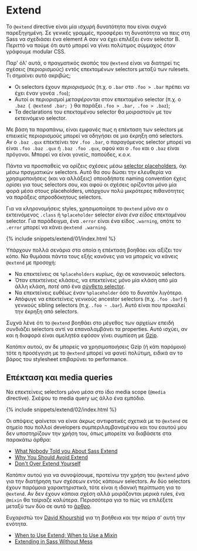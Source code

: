 
# Extend

Το `@extend` directive είναι μία ισχυρή δυνατότητα που είναι συχνά παρεξηγημένη. Σε γενικές γραμμές, προσφέρει τη δυνατότητα να πεις στη Sass να σχεδιάσει ένα element A σαν να έχει επιλέξει έναν selector B. Περιττό να πούμε ότι αυτό μπορεί να γίνει πολύτιμος σύμμαχος όταν γράφουμε modular CSS.

Παρ' όλ' αυτά, ο πραγματικός σκοπός του `@extend` είναι να διατηρεί τις σχέσεις (περιορισμούς) εντός επεκταμένων selectors μεταξύ των rulesets. Τι σημαίνει αυτό ακριβώς;

- Οι selectors έχουν *περιορισμούς* (π.χ. ο `.bar` στο `.foo > .bar` πρέπει να έχει έναν γονέα `.foo`);
- Αυτοί οι περιορισμοί *μεταφέρονται* στον επεκταμένο selector (π.χ. ο `.baz { @extend .bar; }` θα παράξει `.foo > .bar, .foo > .baz`);
- Τα declarations του επεκταμένου selector θα μοιραστούν με τον εκτεινόμενο selector.

Με βάση τα παραπάνω, είναι εμφανές πως η επέκταση των selectors με επιεικείς περιορισμούς μπορεί να οδηγήσει σε μια έκρηξη από selectors. Αν ο `.baz .qux` επεκτείνει τον `.foo .bar`, ο παραγόμενος selector μπορεί να είναι `.foo .baz .qux` ή `.baz .foo .qux`, αφού και ο `.foo` και ο `.baz` είναι πρόγονοι. Μπορεί να είναι γονείς, παπούδες, κ.ο.κ.

Πάντα να προσπαθείς να ορίζεις σχέσεις μέσω [selector placeholders](https://www.sitepoint.com/sass-reference/placeholders/), όχι μέσω πραγματικών selectors. Αυτό θα σου δώσει την ελευθερία να χρησιμοποιήσεις (και να αλλάξεις) οποιοδήποτε naming convention έχεις ορίσει για τους selectors σου, και αφού οι σχέσεις ορίζονται μόνο μία φορά μέσα στους placeholders, υπάρχουν πολύ μικρότερες πιθανότητες να παράξεις απροσδόκητους selectors.

Για να κληρονομήσεις styles, χρησιμοποίησε το `@extend` μόνο αν ο εκτεινόμενος `.class` ή `%placeholder` selector _είναι ένα είδος_ επεκταμένου selector. Για παράδειγμα, ένα `.error` είναι ένα είδος `.warning`, οπότε το `.error` μπορεί να κάνει `@extend .warning`.

{% include snippets/extend/01/index.html %}

Υπάρχουν πολλά σενάρια στα οποία η επέκταση βοηθάει και αξίζει τον κόπο. Να θυμάσαι πάντα τους εξής κανόνες για να μπορείς να κάνεις `@extend` με προσοχή:

* Να επεκτείνεις σε `%placeholders` κυρίως, όχι σε κανονικούς selectors.
* Όταν επεκτείνεις κλάσεις, να επεκτείνεις μόνο μία κλάση από μία άλλη κλάση, _ποτέ_ από ένα [σύνθετο selector](https://www.w3.org/TR/selectors4/#syntax).
* Να επεκτείνεις ευθέως έναν `%placeholder` όσο το δυνατόν λιγότερο.
* Απόφυγε να επεκτείνεις γενικούς ancestor selectors (π.χ. `.foo .bar`) ή γενικούς sibling selectors (π.χ. `.foo ~ .bar`). Αυτό είναι που προκαλεί την έκρηξη από selectors.

<div class="note">
  <p>Συχνά λένε ότι το <code>@extend</code> βοηθάει στο μέγεθος των αρχείων επειδή συνδιάζει selectors αντί να επαναλαμβάνει τα properties. Αυτό ισχύει, αν και η διαφορά είναι αμελητέα εφόσον γίνει συμπίεση με <a href="https://en.wikipedia.org/wiki/Gzip">Gzip</a>.</p>
  <p>Κατόπιν αυτού, αν δε μπορείς να χρησιμοποιήσεις Gzip (ή κάτι παρόμοιο) τότε η προσέγγιση με το <code>@extend</code> μπορεί να φανεί πολύτιμη, ειδικά αν το βάρος του stylesheet επιβαρύνει το performance.</p>
</div>

## Επέκταση και media queries

Να επεκτείνεις selectors μόνο μέσα στο ίδιο media scope (`@media` directive). Σκέψου το media query ως άλλο ένα εμπόδιο.

{% include snippets/extend/02/index.html %}

Οι απόψεις φαίνεται να είναι άκρως αντιφατικές σχετικά με το `@extend` σε σημείο που πολλοί developers συμπεριλαμβανομένου και του εαυτού μου δεν υποστηρίζουν την χρήση του, όπως μπορείτε να διαβάσετε στα παρακάτω άρθρα:

* [What Nobody Told you About Sass Extend](https://www.sitepoint.com/sass-extend-nobody-told-you/)
* [Why You Should Avoid Extend](https://www.sitepoint.com/avoid-sass-extend/)
* [Don't Over Extend Yourself](https://pressupinc.com/blog/2014/11/dont-overextend-yourself-in-sass/)


Κατόπιν αυτού για να συνοψίσουμε, προτείνω την χρήση του `@extend` μόνο για την διατήρηση των σχέσεων εντός κάποιων selectors. Αν δύο selectors έχουν παρόμοια χαρακτηριστικά, τότε είναι η ιδανική περίπτωση για το `@extend`. Αν δεν έχουν κάποια σχέση αλλά μοιράζονται μερικά rules, ένα `@mixin` θα ταίριαζε καλύτερα. Περισσότερα για το πώς να επιλέξετε μεταξύ των δύο σε αυτό το  [άρθρο](https://csswizardry.com/2014/11/when-to-use-extend-when-to-use-a-mixin/).

<div class="note">
  <p>Ευχαριστώ τον <a href="https://twitter.com/davidkpiano">David Khourshid</a> για τη βοήθεια και την πείρα σ' αυτή την ενότητα.</p>
</div>

* [When to Use Extend; When to Use a Mixin](https://csswizardry.com/2014/11/when-to-use-extend-when-to-use-a-mixin/)
* [Extending in Sass Without Mess](https://www.smashingmagazine.com/2015/05/04/extending-in-sass-without-mess/)
